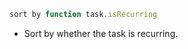 <!-- placeholder to force blank line before included text -->


```javascript
sort by function task.isRecurring
```

- Sort by whether the task is recurring.


<!-- placeholder to force blank line after included text -->
